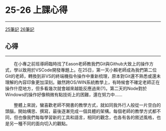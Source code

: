 # 25-26 上課心得
---
[25筆記](https://www.notion.so/mfee22-note/20211225-bf178b73c8994eda949b3a589abaa20d)
[26筆記](https://www.notion.so/mfee22-note/20211226-bdb320a8555744ccae54b5dc1fea0afb)

## 心得
---

　　在小專之前班導師臨時找了Eason老師教我們Git與Github大致上的操作方式，學以致用於VSCode開發專題上。在25日，第一天小賴老師成為我們第二位Git的老師，轉換到非VS的終端機指令操作中重新梳理，原本對Git還不熟悉或還未理解的內容印象更加深刻。雖然跨OS/WIN系統教學上，有時候會不確定老師正在操作什麼地方，但多看幾次就會越來越能反應過來(?)。第二天的Node對於Windows的操作好像稍微有點技術上的困難，還在努力中......  

　　整體上來說，蠻喜歡老師不開書的教學方式，就如同我外行人般從一片空白的頭腦，開始構思、撰寫，最後逐漸完成一個具體的架構。每個老師的教學方式都不同，但也像我們每每學習新的工具和語言，相同的觀念，也各有各的敘述風格，也是另一種不同的面向切入的觀點。  
